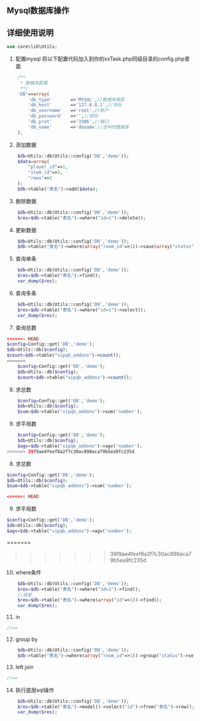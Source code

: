 ﻿## Mysql数据库操作

## 详细使用说明
```php
use core\lib\Utils;
```
1. 配置mysql 将以下配置代码加入到你的xxTask.php同级目录的config.php里面
``` php
	/**
     * 数据库配置
     **/
    'DB'=>array(
        'db_type'       =>'MYSQL',//数据库类型
        'db_host'       =>'127.0.0.1',//地址
        'db_username'   =>'root',//账户
        'db_password'   =>'',//密码
        'db_prot'       =>'3306',//端口
        'db_name'       =>'dbname'//选中的数据库
    ),
```

2. 添加数据
``` php
	$db=Utils::db(Utils::config('DB','demo'));
    $data=array(
        "player_id"=>1,
        "item_id"=>2,
        "rows"=>3
    );
    $db->table("表名")->add($data);
```

3. 删除数据
``` php
	$db=Utils::db(Utils::config('DB','demo'));
	$res=$db->table("表名")->where("id=1")->delete();
```

4. 更新数据
``` php
	$db=Utils::db(Utils::config('DB','demo'));
    $db->table("表名")->where(array("room_id"=>1))->save(array("status"=>1));
```

5. 查询单条
``` php
	$db=Utils::db(Utils::config('DB','demo'));
	$res=$db->table("表名")->find();
	var_dump($res);
```

6. 查询多条
``` php
	$db=Utils::db(Utils::config('DB','demo'));
	$res=$db->table("表名")->where("id=1")->select();
	var_dump($res);
```

7. 查询总数
``` php
<<<<<<< HEAD
$config=Config::get('DB','demo');
$db=Utils::db($config);
$count=$db->table("vipqb_addons")->count();
=======
	$config=Config::get('DB','demo');
	$db=Utils::db($config);
	$count=$db->table("vipqb_addons")->count();

```

8. 求总数
``` php
	$config=Config::get('DB','demo');
	$db=Utils::db($config);
	$sum=$db->table("vipqb_addons")->sum('number');

```

9. 求平局数
``` php
	$config=Config::get('DB','demo');
	$db=Utils::db($config);
	$agv=$db->table("vipqb_addons")->agv('number');
>>>>>>> 39f9ae4feef8a2f7c30ac898aca79b5ea9fc235d

```
8. 求总数
``` php
$config=Config::get('DB','demo');
$db=Utils::db($config);
$sum=$db->table("vipqb_addons")->sum('number');

<<<<<<< HEAD
```
9. 求平局数
``` php
$config=Config::get('DB','demo');
$db=Utils::db($config);
$agv=$db->table("vipqb_addons")->agv('number');

```
=======
>>>>>>> 39f9ae4feef8a2f7c30ac898aca79b5ea9fc235d
10. where条件
``` php
	$db=Utils::db(Utils::config('DB','demo'));
	$res=$db->table("表名")->where("id=1")->find();
	//或者
	$res=$db->table("表名")->where(array("id"=>1))->find();
	var_dump($res);
```
11. in
``` php
//==
```

12. group by
``` php
	$db=Utils::db(Utils::config('DB','demo'));
	$db->table("表名")->where(array("room_id"=>1))->group("status")->select();
```

13. left join
``` php
//==
```

14. 执行底层sql操作
``` php
	$db=Utils::db(Utils::config('DB','demo'));
	$res=$db->table("表名")->model()->select("id")->from("表名")->row();
	var_dump($res);
```
